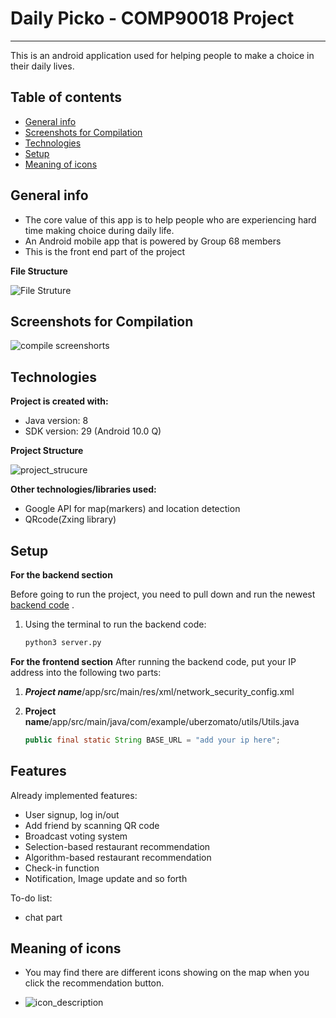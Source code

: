 # Daily Picko - COMP90018 Project

---

This is an android application used for helping people to make a choice in their daily lives.



## Table of contents

* [General info](#general-info)
* [Screenshots for Compilation](#screenshots-for-compilation)
* [Technologies](#technologies)
* [Setup](#setup)
* [Meaning of icons](#meaning-of-icons)



## General info

+ The core value of this app is to help people who are experiencing hard time making choice during daily life.
+ An Android mobile app that is powered by Group 68 members
+ This is the front end part of the project

**File Structure**

![File Struture](/Users/Ethan/Desktop/fileStructure.png)

## Screenshots for Compilation

![compile screenshorts](/Users/Ethan/Desktop/compileScreenShot.png)

## Technologies

**Project is created with:**

+ Java version: 8
+ SDK version: 29 (Android 10.0 Q)

**Project Structure**

![project_strucure](/Users/Ethan/Desktop/project_strucure.png)

**Other technologies/libraries used:**

+ Google API for map(markers) and location detection
+ QRcode(Zxing library)

## Setup

**For the backend section**

Before going to run the project, you need to pull down and run the newest [backend code](https://github.com/LuChenyang3842/recom-flask-back-end) .

1. Using the terminal to run the backend code: 

   ```python
   python3 server.py
   ```

**For the frontend section**
After running the backend code, put your IP address into the following two parts:

1. ***Project name***/app/src/main/res/xml/network_security_config.xml

2. **Project name**/app/src/main/java/com/example/uberzomato/utils/Utils.java

   ```java
   public final static String BASE_URL = "add your ip here";
   ```

## Features

Already implemented features:

+ User signup, log in/out 
+ Add friend by scanning QR code
+ Broadcast voting system
+ Selection-based restaurant recommendation
+ Algorithm-based restaurant recommendation
+ Check-in function
+ Notification, Image update and so forth



To-do list:

+ chat part





## Meaning of icons 

+ You may find there are different icons showing on the map when you click the recommendation button. 

+ ![icon_description](/Users/Ethan/Desktop/icon_description.png)

